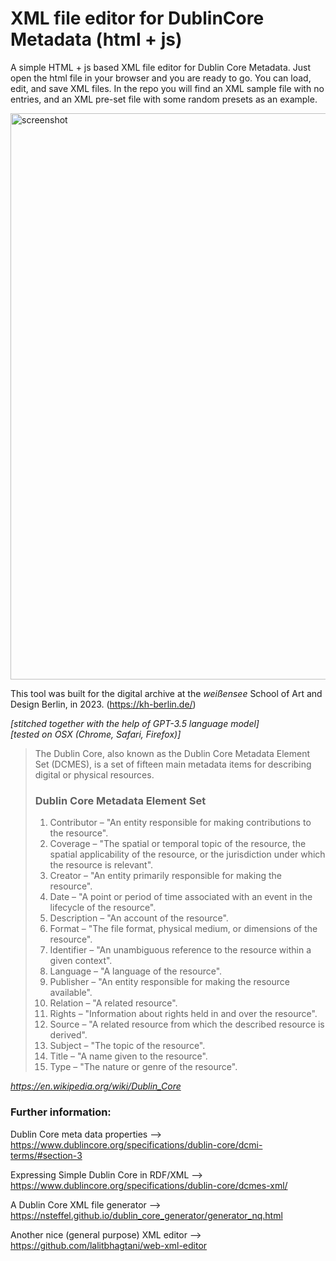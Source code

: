#  XML file editor for DublinCore Metadata (html + js)

A simple HTML + js based XML file editor for Dublin Core Metadata. Just open the html file in your browser and you are ready to go. You can load, edit, and save XML files. In the repo you will find an XML sample file with no entries, and an XML pre-set file with some random presets as an example. <br>

<img width="906" alt="screenshot" src="https://github.com/tomekness/dublinCore_xml_editor/assets/7965124/ede4d87f-f8c0-461f-9ba4-a1c8b5cadb8c">

This tool was built for the digital archive at the _weißensee_ School of Art and Design Berlin, in 2023. (https://kh-berlin.de/) 

_[stitched together with the help of GPT-3.5 language model]_ <br>
_[tested on OSX (Chrome, Safari, Firefox)]_

> The Dublin Core, also known as the Dublin Core Metadata Element Set (DCMES), is a set of fifteen main metadata items for describing digital or physical resources. <br>
> ### Dublin Core Metadata Element Set
>    1. Contributor – "An entity responsible for making contributions to the resource". 
>    2. Coverage – "The spatial or temporal topic of the resource, the spatial applicability of the resource, or the jurisdiction under which the resource is relevant".
>    3. Creator – "An entity primarily responsible for making the resource".
>    4. Date – "A point or period of time associated with an event in the lifecycle of the resource".
>    5. Description – "An account of the resource".
>    6. Format – "The file format, physical medium, or dimensions of the resource".
>    7. Identifier – "An unambiguous reference to the resource within a given context".
>    8. Language – "A language of the resource".
>    9. Publisher – "An entity responsible for making the resource available".
>    10. Relation – "A related resource".
>    11. Rights – "Information about rights held in and over the resource".
>    12. Source – "A related resource from which the described resource is derived".
>    13. Subject – "The topic of the resource".
>    14. Title – "A name given to the resource".
>    15. Type – "The nature or genre of the resource". <br>

*https://en.wikipedia.org/wiki/Dublin_Core*



### Further information:

Dublin Core meta data properties --> https://www.dublincore.org/specifications/dublin-core/dcmi-terms/#section-3

Expressing Simple Dublin Core in RDF/XML --> https://www.dublincore.org/specifications/dublin-core/dcmes-xml/

A Dublin Core XML file generator --> https://nsteffel.github.io/dublin_core_generator/generator_nq.html

Another nice (general purpose) XML editor --> https://github.com/lalitbhagtani/web-xml-editor
